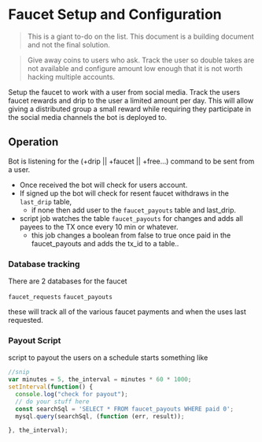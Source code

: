 # Faucet Setup and Configuration

> This is a giant to-do on the list. This document is a building document and not the final solution.

> Give away coins to users who ask. Track the user so double takes are not available and configure amount low enough that it is not worth hacking multiple accounts.

Setup the faucet to work with a user from social media. Track the users faucet rewards and drip to the user a limited amount per day. This will allow giving a distributed group a small reward while requiring they participate in the social media channels the bot is deployed to.

## Operation

Bot is listening for the (+drip || +faucet || +free...) command to be sent from a user. 

- Once received the bot will check for users account. 
- If signed up the bot will check for resent faucet withdraws in the `last_drip` table, 
  - if none then add user to the `faucet_payouts` table and last_drip.
- script job watches the table `faucet_payouts` for changes and adds all payees to the TX once every 10 min or whatever.
  - this job changes a boolean from false to true once paid in the faucet_payouts and adds the tx_id to a table..


### Database tracking

There are 2 databases for the faucet

`faucet_requests` `faucet_payouts`

these will track all of the various faucet payments and when the uses last requested.


### Payout Script

script to payout the users on a schedule starts something like

```js
//snip
var minutes = 5, the_interval = minutes * 60 * 1000;
setInterval(function() {
  console.log("check for payout");
  // do your stuff here
  const searchSql = 'SELECT * FROM faucet_payouts WHERE paid 0';
  mysql.query(searchSql, (function (err, result));

}, the_interval);
```
